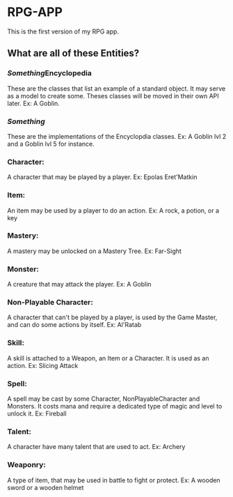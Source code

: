 # RPG-APP

This is the first version of my RPG app.

## What are all of these Entities?

### *Something*Encyclopedia
These are the classes that list an example of a standard object. It may serve as a model to create some. Theses classes will be moved in their own API later.
Ex: A Goblin.

### *Something*
These are the implementations of the Encyclopdia classes.
Ex: A Goblin lvl 2 and a Goblin lvl 5 for instance.

### Character:
A character that may be played by a player.
Ex: Epolas Eret'Matkin

### Item:
An item may be used by a player to do an action.
Ex: A rock, a potion, or a key

### Mastery:
A mastery may be unlocked on a Mastery Tree.
Ex: Far-Sight

### Monster:
A creature that may attack the player.
Ex: A Goblin

### Non-Playable Character:
A character that can't be played by a player, is used by the Game Master, and can do some actions by itself.
Ex: Al'Ratab

### Skill:
A skill is attached to a Weapon, an Item or a Character. It is used as an action.
Ex: Slicing Attack

### Spell:
A spell may be cast by some Character, NonPlayableCharacter and Monsters. It costs mana and require a dedicated type of magic and level to unlock it.
Ex: Fireball

### Talent:
A character have many talent that are used to act.
Ex: Archery

### Weaponry:
A type of item, that may be used in battle to fight or protect.
Ex: A wooden sword or a wooden helmet

